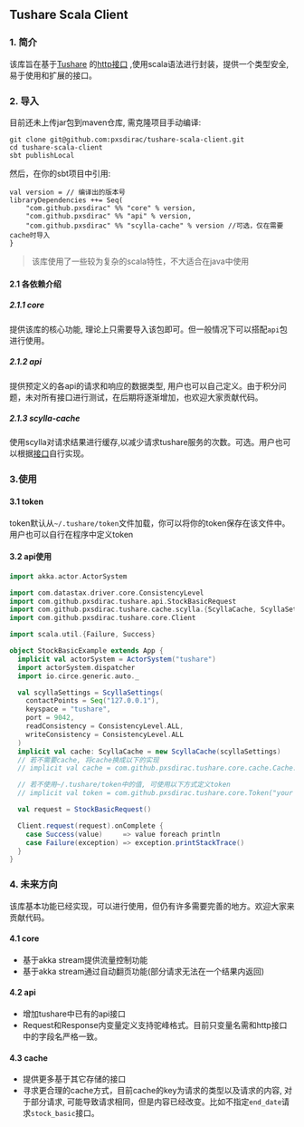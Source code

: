 ## Tushare Scala Client

### 1. 简介
该库旨在基于[Tushare](https://tushare.pro/) 的[http接口](https://tushare.pro/document/1?doc_id=130) ,使用scala语法进行封装，提供一个类型安全,易于使用和扩展的接口。

### 2. 导入
目前还未上传jar包到maven仓库, 需克隆项目手动编译:
```
git clone git@github.com:pxsdirac/tushare-scala-client.git
cd tushare-scala-client
sbt publishLocal
```

然后，在你的sbt项目中引用:
```
val version = // 编译出的版本号
libraryDependencies ++= Seq(
    "com.github.pxsdirac" %% "core" % version,
    "com.github.pxsdirac" %% "api" % version,
    "com.github.pxsdirac" %% "scylla-cache" % version //可选，仅在需要cache时导入
}
```
> 该库使用了一些较为复杂的scala特性，不大适合在java中使用

#### 2.1 各依赖介绍
##### 2.1.1 core
提供该库的核心功能, 理论上只需要导入该包即可。但一般情况下可以搭配`api`包进行使用。
##### 2.1.2 api
提供预定义的各api的请求和响应的数据类型, 用户也可以自己定义。由于积分问题，未对所有接口进行测试，在后期将逐渐增加，也欢迎大家贡献代码。
##### 2.1.3 scylla-cache
使用scylla对请求结果进行缓存,以减少请求tushare服务的次数。可选。用户也可以根据[接口](core/src/main/scala/com/github/pxsdirac/tushare/core/cache/Cache.scala)自行实现。

### 3.使用
#### 3.1 token
token默认从`~/.tushare/token`文件加载，你可以将你的token保存在该文件中。用户也可以自行在程序中定义token
#### 3.2 api使用
```scala
import akka.actor.ActorSystem

import com.datastax.driver.core.ConsistencyLevel
import com.github.pxsdirac.tushare.api.StockBasicRequest
import com.github.pxsdirac.tushare.cache.scylla.{ScyllaCache, ScyllaSettings}
import com.github.pxsdirac.tushare.core.Client

import scala.util.{Failure, Success}

object StockBasicExample extends App {
  implicit val actorSystem = ActorSystem("tushare")
  import actorSystem.dispatcher
  import io.circe.generic.auto._

  val scyllaSettings = ScyllaSettings(
    contactPoints = Seq("127.0.0.1"),
    keyspace = "tushare",
    port = 9042,
    readConsistency = ConsistencyLevel.ALL,
    writeConsistency = ConsistencyLevel.ALL
  )
  implicit val cache: ScyllaCache = new ScyllaCache(scyllaSettings)
  // 若不需要cache, 将cache换成以下的实现
  // implicit val cache = com.github.pxsdirac.tushare.core.cache.Cache.noCache

  // 若不使用~/.tushare/token中的值, 可使用以下方式定义token
  // implicit val token = com.github.pxsdirac.tushare.core.Token("your token")

  val request = StockBasicRequest()

  Client.request(request).onComplete {
    case Success(value)     => value foreach println
    case Failure(exception) => exception.printStackTrace()
  }
}
```

### 4. 未来方向
该库基本功能已经实现，可以进行使用，但仍有许多需要完善的地方。欢迎大家来贡献代码。
#### 4.1 core
* 基于akka stream提供流量控制功能
* 基于akka stream通过自动翻页功能(部分请求无法在一个结果内返回)
#### 4.2 api
* 增加tushare中已有的api接口
* Request和Response内变量定义支持驼峰格式。目前只变量名需和http接口中的字段名严格一致。
#### 4.3 cache
* 提供更多基于其它存储的接口
* 寻求更合理的cache方式，目前cache的key为请求的类型以及请求的内容, 对于部分请求, 可能导致请求相同，但是内容已经改变。比如不指定`end_date`请求`stock_basic`接口。